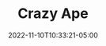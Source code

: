 ---
title: Crazy Ape
date: 2022-11-10T10:33:21-05:00
draft: false
layout: national_monster_card
monster_manual: basic

Name: Ape, Crazy
Body_points: '20'
Strength_bonus: '6'
threshold: '2'
rips_from: Pin/Bind/Web
Descriptive Phrase: Purple Ape with white Patches
Type: Animal
APL: '5'
Movement: Wandering
Inteligence: Animal
Society: Pack
Motivation: 
  - Food
armor: None
offensive_abilities: 
  - "Thrown Weapon +5 Damage With Thrown Weapon"
  -  "1 Innate Slay With Thrown Weapon"
defensive_abilities: ''
vulnerabilities: ''
spells: None
pyramid: None
rec_treasure: ''
notes: ''
weapon_use: None
claws: 'Short/Long '
base_damage_call: Small Weapon - 4 Normal Short/Longsword - 5 Normal Thrown - 10 Normal or 35 Normal
at_death: Remains
healed_by: Healing
immune_to: Sleep, Charm, Waylay 2
Protectives: Never
Zone: A
---